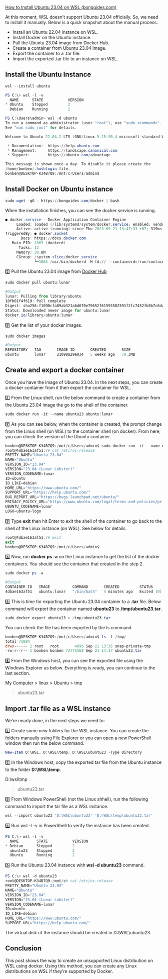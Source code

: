 [How to Install Ubuntu 23.04 on WSL (bonguides.com)](https://bonguides.com/how-to-install-ubuntu-23-04-on-wsl/)

At this moment, WSL doesn’t support Ubuntu 23.04 officially. So, we need to install it manually. Below is a quick snapshot about the manual process.

- Install an Ubuntu 22.04 instance on WSL.
- Install Docker on the Ubuntu instance.
- Pull the Ubuntu 23.04 image from Docker Hub.
- Create a container from Ubuntu 23.04 image.
- Export the container to a .tar file.
- Import the exported .tar file to an instance on WSL.

## Install the Ubuntu Instance
```powershell
wsl --install ubuntu
```

```powershell
PS C:\> wsl -l -v
  NAME      STATE           VERSION
* Ubuntu    Stopped         2
  Debian    Running         2
```

```powershell
PS C:\Users\admin> wsl -d ubuntu
To run a command as administrator (user "root"), use "sudo <command>".
See "man sudo_root" for details.

Welcome to Ubuntu 22.04.2 LTS (GNU/Linux 5.15.90.4-microsoft-standard-WSL2 x86_64)

 * Documentation:  https://help.ubuntu.com
 * Management:     https://landscape.canonical.com
 * Support:        https://ubuntu.com/advantage

This message is shown once a day. To disable it please create the
/home/bonben/.hushlogin file.
bonben@DESKTOP-K34B7Q9:/mnt/c/Users/admin$
```

## Install Docker on Ubuntu instance
```powershell
sudo wget -qO - https://bonguides.com/docker | bash
```

When the installation finishes, you can see the docker service is running.

```powershell
● docker.service - Docker Application Container Engine
     Loaded: loaded (/lib/systemd/system/docker.service; enabled; vendor preset: enabled)
     Active: active (running) since Thu 2023-09-21 13:47:33 +07; 319ms ago
TriggeredBy: ● docker.socket
       Docs: https://docs.docker.com
   Main PID: 1863 (dockerd)
      Tasks: 12
     Memory: 30.8M
     CGroup: /system.slice/docker.service
             └─1863 /usr/bin/dockerd -H fd:// --containerd=/run/containerd/containerd.sock
```

2️⃣ Pull the Ubuntu 23.04 image from [Docker Hub](https://hub.docker.com/search?q=)

```powershell
sudo docker pull ubuntu:lunar
```

```powershell
#Output
lunar: Pulling from library/ubuntu
10fb01f4f619: Pull complete
Digest: sha256:f1090cfa89ab321a6d670e79652f61593502591f2fc7452fb0b7c6da575729c4
Status: Downloaded newer image for ubuntu:lunar
docker.io/library/ubuntu:lunar
```

3️⃣ Get the list of your docker images.

```powershell
sudo docker images
```

```powershell
#Output
REPOSITORY   TAG       IMAGE ID       CREATED       SIZE
ubuntu       lunar     21098a29e034   5 weeks ago   70.3MB
```

## Create and export a docker container

Once you have the image of Ubuntu 23.04. In the next steps, you can create a docker container from it then export the container for WSL.

1️⃣ From the Linux shell, run the below command to create a container from the Ubuntu 23.04 image the go to the shell of the container.

```powershell
sudo docker run -it --name ubuntu23 ubuntu:lunar
```

2️⃣ As you can see below, when the container is created, the prompt change from the Linux shell (on WSL) to the container shell (on docker). From here, you can check the version of the Ubuntu container.

```powershell
bonben@DESKTOP-K34B7Q9:/mnt/c/Users/admin$ sudo docker run -it --name ubuntu23 ubuntu:lunar
root@4dbae163af51:/# cat /etc/os-release
PRETTY_NAME="Ubuntu 23.04"
NAME="Ubuntu"
VERSION_ID="23.04"
VERSION="23.04 (Lunar Lobster)"
VERSION_CODENAME=lunar
ID=ubuntu
ID_LIKE=debian
HOME_URL="https://www.ubuntu.com/"
SUPPORT_URL="https://help.ubuntu.com/"
BUG_REPORT_URL="https://bugs.launchpad.net/ubuntu/"
PRIVACY_POLICY_URL="https://www.ubuntu.com/legal/terms-and-policies/privacy-policy"
UBUNTU_CODENAME=lunar
LOGO=ubuntu-logo 
```

3️⃣ Type **exit** then hit Enter to exit the shell of the container to go back to the shell of the Linux instance (on WSL). See below for details.

```powershell
root@4dbae163af51:/# exit
exit
bonben@DESKTOP-K34B7Q9:/mnt/c/Users/admin$
```

4️⃣ Now, run **docker ps -a** on the Linux instance to get the list of the docker containers. You should see the container that created in the step 2.

```powershell
sudo docker ps -a
```

```powershell
#Output
CONTAINER ID   IMAGE          COMMAND       CREATED         STATUS                          PORTS     NAMES
4dbae163af51   ubuntu:lunar   "/bin/bash"   4 minutes ago   Exited (0) About a minute ago             ubuntu23
```

5️⃣ This is time for exporting the Ubuntu 23.04 container to a **.tar** file. Below command will export the container named **ubuntu23** to **/tmp/ubuntu23.tar**.

```powershell
sudo docker export ubuntu23 > /tmp/ubuntu23.tar
```

You can check the file has been exported by the ls command.

```powershell
bonben@DESKTOP-K34B7Q9:/mnt/c/Users/admin$ ls -l /tmp/
total 71084
drwx------ 2 root   root       4096 Sep 21 13:35 snap-private-tmp
-rw-r--r-- 1 bonben bonben 72775168 Sep 21 14:17 ubuntu23.tar
```

6️⃣ From the Windows host, you can see the exported file using the Windows Explorer as below. Everything is ready, you can continue to the last section.

My Computer > linux > Ubuntu > tmp 
> ubuntu23.tar

## Import .tar file as a WSL instance

We’re nearly done, in the next steps we need to:

1️⃣ Create some new folders for the WSL instance. You can create the folders manually using File Explorer or you can open a new PowerShell window then run the below command.

```powershell
New-Item D:\WSL, D:\WSL\temp, D:\WSL\ubuntu23 -Type Directory
```

2️⃣ In the Windows host, copy the exported tar file from the Ubuntu instance to the folder **D:\WSL\temp**.

D:\\wsl\\tmp

> ubuntu23.tar


3️⃣ From Windows PowerShell (not the Linux shhell), run the following command to import the tar file as a WSL instance.

```powershell
wsl --import ubuntu23 'D:\WSL\ubuntu23' 'D:\WSL\temp\ubuntu23.tar'
```

4️⃣ Run wsl -l -v in PowerShell to verify the instance has been created.

```powershell
PS C:\> wsl -l -v
  NAME        STATE           VERSION
* Debian      Stopped         2
  ubuntu23    Stopped         2
  Ubuntu      Running         2
```

5️⃣ Run the Ubuntu 23.04 instance with **wsl -d ubuntu23** command.

```powershell
PS C:\> wsl -d ubuntu23
root@DESKTOP-K34B7Q9:/mnt/c# cat /etc/os-release
PRETTY_NAME="Ubuntu 23.04"
NAME="Ubuntu"
VERSION_ID="23.04"
VERSION="23.04 (Lunar Lobster)"
VERSION_CODENAME=lunar
ID=ubuntu
ID_LIKE=debian
HOME_URL="https://www.ubuntu.com/"
SUPPORT_URL="https://help.ubuntu.com/"
```

The virtual disk of the instance should be created in D:\\WSL\\ubuntu23.

## Conclusion

This post shows the way to create an unsupported Linux distribution on WSL using docker. Using this method, you can create any Linux distributions on WSL if they’re supported by Docker.